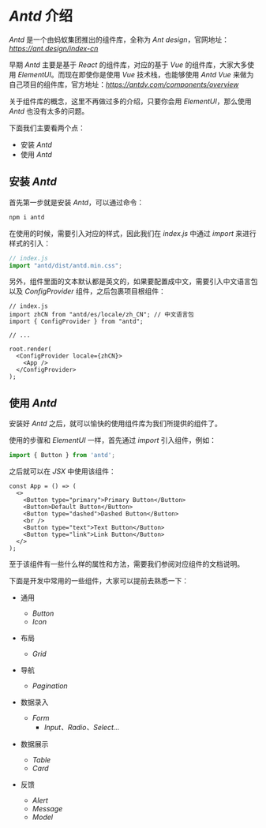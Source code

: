 # *Antd* 介绍

*Antd* 是一个由蚂蚁集团推出的组件库，全称为 *Ant design*，官网地址：*https://ant.design/index-cn*

早期 *Antd* 主要是基于 *React* 的组件库，对应的基于 *Vue* 的组件库，大家大多使用 *ElementUI*。而现在即使你是使用 *Vue* 技术栈，也能够使用 *Antd Vue* 来做为自己项目的组件库，官方地址：*https://antdv.com/components/overview*

关于组件库的概念，这里不再做过多的介绍，只要你会用 *ElementUI*，那么使用 *Antd* 也没有太多的问题。

下面我们主要看两个点：

- 安装 *Antd*
- 使用 *Antd*



## 安装 *Antd*

首先第一步就是安装 *Antd*，可以通过命令：

```js
npm i antd
```

在使用的时候，需要引入对应的样式，因此我们在 *index.js* 中通过 *import* 来进行样式的引入：

```js
// index.js
import "antd/dist/antd.min.css";
```

另外，组件里面的文本默认都是英文的，如果要配置成中文，需要引入中文语言包以及 *ConfigProvider* 组件，之后包裹项目根组件：

```react
// index.js
import zhCN from "antd/es/locale/zh_CN"; // 中文语言包
import { ConfigProvider } from "antd"; 

// ...

root.render(
  <ConfigProvider locale={zhCN}>
  	<App />
  </ConfigProvider>
);
```



## 使用 *Antd*

安装好 *Antd* 之后，就可以愉快的使用组件库为我们所提供的组件了。

使用的步骤和 *ElementUI* 一样，首先通过 *import* 引入组件，例如：

```js
import { Button } from 'antd';
```

之后就可以在 *JSX* 中使用该组件：

```react
const App = () => (
  <>
    <Button type="primary">Primary Button</Button>
    <Button>Default Button</Button>
    <Button type="dashed">Dashed Button</Button>
    <br />
    <Button type="text">Text Button</Button>
    <Button type="link">Link Button</Button>
  </>
);
```

至于该组件有一些什么样的属性和方法，需要我们参阅对应组件的文档说明。

下面是开发中常用的一些组件，大家可以提前去熟悉一下：

- 通用

  - *Button*
  - *Icon*

- 布局

  - *Grid*

- 导航

  - *Pagination*

- 数据录入

  - *Form*
    - *Input、Radio、Select...*

- 数据展示

  - *Table*
  - *Card*

- 反馈

  - *Alert*
  - *Message*
  - *Model*

  




